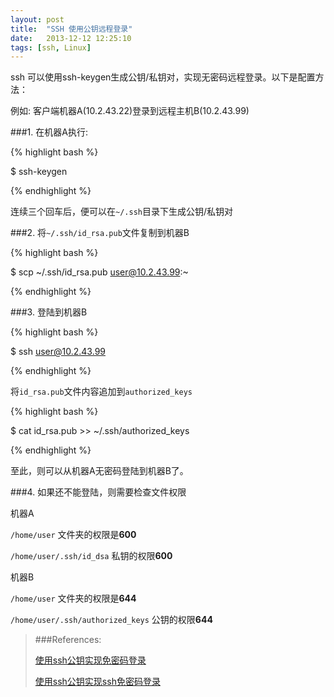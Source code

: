 ```yaml
---
layout: post
title:  "SSH 使用公钥远程登录"
date:   2013-12-12 12:25:10
tags: [ssh, Linux]
---
```


ssh 可以使用ssh-keygen生成公钥/私钥对，实现无密码远程登录。以下是配置方法：

例如: 客户端机器A(10.2.43.22)登录到远程主机B(10.2.43.99)

###1. 在机器A执行:

{% highlight bash %}

$ ssh-keygen

{% endhighlight %}

连续三个回车后，便可以在`~/.ssh`目录下生成公钥/私钥对

###2. 将`~/.ssh/id_rsa.pub`文件复制到机器B

{% highlight bash %}

$ scp ~/.ssh/id_rsa.pub user@10.2.43.99:~

{% endhighlight %}

###3. 登陆到机器B

{% highlight bash %}

$ ssh user@10.2.43.99

{% endhighlight %}

将`id_rsa.pub`文件内容追加到`authorized_keys`

{% highlight bash %}

$ cat id_rsa.pub >> ~/.ssh/authorized_keys

{% endhighlight %}

至此，则可以从机器A无密码登陆到机器B了。

###4. 如果还不能登陆，则需要检查文件权限

机器A

`/home/user` 文件夹的权限是**600**

`/home/user/.ssh/id_dsa` 私钥的权限**600**


机器B

`/home/user` 文件夹的权限是**644**

`/home/user/.ssh/authorized_keys` 公钥的权限**644**


> ###References:
>
> [使用ssh公钥实现免密码登录](http://blog.sina.com.cn/s/blog_4077692e0100qjkp.html)
>
> [使用ssh公钥实现ssh免密码登录](http://hi.baidu.com/meloidea/item/15d43d2dd11d010e72863eb4)
